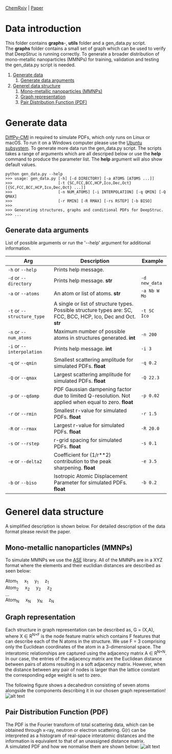 [ChemRxiv](https://chemrxiv.org/engage/chemrxiv/article-details/6221f17357a9d20c9a729ecb)  |  [Paper](https://pubs.rsc.org/en/content/articlelanding/2023/dd/d2dd00086e)

# Data introduction
This folder contains __graphs__-, __utils__ folder and a gen_data.py script.  
The __graphs__ folder contains a small set of graph which can be used to verify that DeepStruc is running correctly. To
generate a broader distribution of mono-metallic nanoparticles (MMNPs) for training, validation and testing the gen_data.py 
script is needed.
  

1. [Generate data](#generate-data)
    1. [Generate data arguments](#generate-data-arguments)
2. [Generel data structure](#generel-data-structure)
    1. [Mono-metallic nanoparticles (MMNPs)](#mono-metallic-nanoparticles-mmnps)
    2. [Graph representation](#graph-representation)
    3. [Pair Distribution Function (PDF)](#pair-distribution-function-pdf)

# Generate data
[DiffPy-CMI](https://www.diffpy.org/products/diffpycmi/index.html) in required to simulate PDFs, which only runs on Linux or macOS. To run it on a Windows computer
please use the [Ubuntu subsystem](https://ubuntu.com/tutorials/ubuntu-on-windows#1-overview). To generate more data run the gen_data.py script. The scripts takes a range of arguments which are all descriped below
or use the __help__ command to produce the parameter list. The __help__ argument will also show default values.  
```
python gen_data.py --help
>>> usage: gen_data.py [-h] [-d DIRECTORY] [-a ATOMS [ATOMS ...]]
>>>                    [-t {SC,FCC,BCC,HCP,Ico,Dec,Oct} [{SC,FCC,BCC,HCP,Ico,Dec,Oct} ...]] 
>>>                    [-n NUM_ATOMS] [-i INTERPOLATION] [-q QMIN] [-Q QMAX]  
>>>                    [-r RMIN] [-R RMAX] [-rs RSTEP] [-b BISO]    
>>>
>>> Generating structures, graphs and conditional PDFs for DeepStruc.    
>>> ...
```

## Generate data arguments
List of possible arguments or run the '--help' argument for additional information.  
 
| Arg | Description | Example |  
| --- | --- |  --- |  
| `-h` or `--help` | Prints help message. |    
| `-d` or `--directory` | Prints help message. __str__ | `-d new_data`  |   
| `-a` or `--atoms` | An atom or list of atoms. __str__| `-a Nb W Mo`  |
| `-t` or `--structure_type` | A single or list of structure types. Possible structure types are: SC, FCC, BCC, HCP, Ico, Dec and Oct. __str__| `-t SC Ico`  |  
| `-n` or `--num_atoms` | Maximum number of possible atoms in structures generated. __int__| `-n 200`  |  
| `-i` or `--interpolation` | Prints help message. __int__| `-i 3`  |  
| `-q` or `--qmin` | Smallest scattering amplitude for simulated PDFs. __float__| `-q 0.2`  |  
| `-Q` or `--qmax` | Largest scattering amplitude for simulated PDFs. __float__| `-Q 22.3`  |  
| `-p` or `--qdamp` | PDF Gaussian dampening factor due to limited Q-resolution. Not applied when equal to zero. __float__| `-p 0.02`  |  
| `-r` or `--rmin` | Smallest r-value for simulated PDFs. __float__| `-r 1.5`  |  
| `-R` or `--rmax` | Largest r-value for simulated PDFs. __float__| `-R 20.0`  |  
| `-s` or `--rstep` | r-grid spacing for simulated PDFs. __float__| `-s 0.1`  |  
| `-e` or `--delta2` | Coefficient for (1/r**2) contribution to the peak sharpening. __float__| `-e 3.5`  |  
| `-b` or `--biso` | Isotropic Atomic Displacement Parameter for simulated PDFs. __float__| `-b 0.2`  |  

  
# Generel data structure
A simplified description is shown below. For detailed description of the data format please revisit the paper.

## Mono-metallic nanoparticles (MMNPs)
To simulate MMNPs we use the [ASE](https://wiki.fysik.dtu.dk/ase/#) library. All of the MMNPs are in a XYZ format where the elements and their euclidian distances are described as seen below:

Atom<sub>1</sub> &nbsp; &nbsp; x<sub>1</sub> &nbsp; &nbsp; y<sub>1</sub> &nbsp; &nbsp; z<sub>1</sub> <br>
Atom<sub>2</sub> &nbsp; &nbsp; x<sub>2</sub> &nbsp; &nbsp; y<sub>2</sub> &nbsp; &nbsp; z<sub>2</sub> <br>
...  
Atom<sub>N</sub> &nbsp; &nbsp; x<sub>N</sub> &nbsp; &nbsp; y<sub>N</sub> &nbsp; &nbsp; z<sub>N</sub> <br>

## Graph representation
Each structure in graph representation can be described as, G = (X,A), where X ∈ R<sup>N×F</sup> is the node feature matrix which contains F features that can describe each of the N atoms in the structure. We use F = 3 comprising only the Euclidean coordinates of the atom in a 3-dimensional space. The interatomic relationships are captured using the adjacency matrix A ∈ R<sup>N×N</sup>. In our case, the entries of the adjacency matrix are the Euclidean distance between pairs of atoms resulting in a soft adjacency matrix. However, when the distance between any pair of nodes is larger than the lattice constant the corresponding edge weight is set to zero. 

The following figure shows a decahedron consisting of seven atoms alongside the components describing it in our chosen graph representation!
![alt text](../img/graph_rep.png "Graphs representation of MMNPs.")
 
## Pair Distribution Function (PDF)
The PDF is the Fourier transform of total scattering data, which can be obtained through x-ray, neutron or electron scattering.
G(r) can be interpreted as a histogram of real-space interatomic distances and the information is equivalent to that of an unassigned distance matrix. <br> 
A simulated PDF and how we normalise them are shown below:
![alt text](../img/PDF.png "Simulated PDF")


